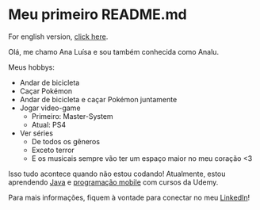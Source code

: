 # Meu primeiro README.md
For english version, [click here](analudias-en.md).

Olá, me chamo Ana Luísa e sou também conhecida como Analu.

Meus hobbys:
- Andar de bicicleta
- Caçar Pokémon
- Andar de bicicleta e caçar Pokémon juntamente
- Jogar video-game
  - Primeiro: Master-System
  - Atual: PS4
- Ver séries
  - De todos os gêneros
  - Exceto terror
  - E os musicais sempre vão ter um espaço maior no meu coração <3
  
Isso tudo acontece quando não estou codando!
Atualmente, estou aprendendo [Java](https://www.udemy.com/course/java-curso-completo/) e [programação mobile](https://www.udemy.com/course/curso-completo-do-desenvolvedor-android/) com cursos da Udemy.
  
Para mais informações, fiquem à vontade para conectar no meu [LinkedIn](https://www.linkedin.com/in/analudiastech/)!
